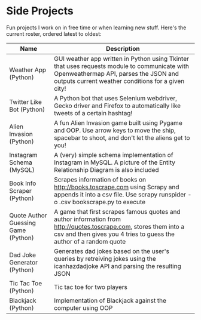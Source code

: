 # Side Projects





Fun projects I work on in free time or when learning new stuff. Here's the current roster, ordered latest to oldest:







| Name | Description |
|--|--|
| Weather App (Python) | GUI weather app written in Python using Tkinter that uses requests module to communicate with Openweathermap API, parses the JSON and outputs current weather conditions for a given city! |
| Twitter Like Bot (Python) | A Python bot that uses Selenium webdriver, Gecko driver and Firefox to automatically like tweets of a certain hashtag! |
| Alien Invasion (Python) | A fun Alien Invasion game built using Pygame and OOP. Use arrow keys to move the ship, spacebar to shoot, and don't let the aliens get to you! |
| Instagram Schema (MySQL) | A (very) simple schema implementation of Instagram in MySQL. A picture of the Entity Relationship Diagram is also included |
|Book Info Scraper (Python)|Scrapes information of books on http://books.toscrape.com using Scrapy and appends it into a csv file. Use scrapy runspider -o <filename>.csv bookscrape.py to execute|
|Quote Author Guessing Game (Python)|A game that first scrapes famous quotes and author information from http://quotes.toscrape.com, stores them into a csv and then gives you 4 tries to guess the author of a random quote|
|Dad Joke Generator (Python)|Generates dad jokes based on the user's queries by retreiving jokes using the icanhazdadjoke API and parsing the resulting JSON|
|Tic Tac Toe (Python)|Tic tac toe for two players|
|Blackjack (Python)| Implementation of Blackjack against the computer using OOP |